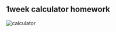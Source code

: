 ## 1week calculator homework
![calculator](https://cloud.githubusercontent.com/assets/25598820/25386277/c8786acc-2a01-11e7-876b-649f687c8786.PNG)
